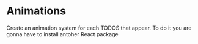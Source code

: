 # Animations

Create an animation system for each TODOS that appear. To do it you are gonna have to install antoher React package

